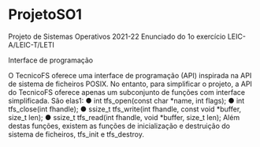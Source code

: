 # ProjetoSO1

Projeto de Sistemas Operativos 2021-22
Enunciado do 1o exercício LEIC-A/LEIC-T/LETI

Interface de programação

O TecnicoFS oferece uma interface de programação (API) inspirada na API de sistema de ficheiros POSIX. No entanto, para simplificar o projeto, a API do TecnicoFS oferece apenas um subconjunto de funções com interface simplificada. São elas1:
● int tfs_open(const char *name, int flags);
● int tfs_close(int fhandle);
● ssize_t tfs_write(int fhandle, const void *buffer, size_t len);
● ssize_t tfs_read(int fhandle, void *buffer, size_t len);
Além destas funções, existem as funções de inicialização e destruição do sistema de ficheiros, tfs_init e tfs_destroy.
